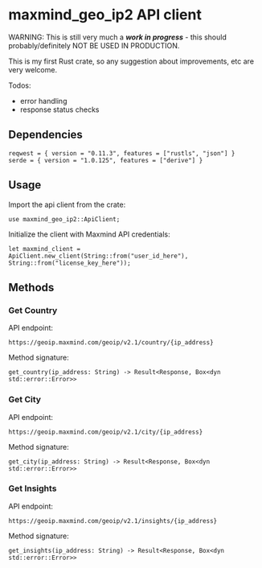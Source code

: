# maxmind_geo_ip2 API client

WARNING: This is still very much a ***work in progress*** - this should probably/definitely NOT BE USED IN PRODUCTION.

This is my first Rust crate, so any suggestion about improvements, etc are very welcome.

Todos: 
- error handling
- response status checks

## Dependencies
````
reqwest = { version = "0.11.3", features = ["rustls", "json"] }
serde = { version = "1.0.125", features = ["derive"] }
````

## Usage

Import the api client from the crate:

````
use maxmind_geo_ip2::ApiClient;
````

Initialize the client with Maxmind API credentials: 

````
let maxmind_client = ApiClient.new_client(String::from("user_id_here"), String::from("license_key_here"));
````

## Methods

### Get Country

API endpoint: 
````
https://geoip.maxmind.com/geoip/v2.1/country/{ip_address}
````

Method signature:
````
get_country(ip_address: String) -> Result<Response, Box<dyn std::error::Error>>
````


### Get City

API endpoint:
````
https://geoip.maxmind.com/geoip/v2.1/city/{ip_address}
````

Method signature:
````
get_city(ip_address: String) -> Result<Response, Box<dyn std::error::Error>>
````


### Get Insights

API endpoint:
````
https://geoip.maxmind.com/geoip/v2.1/insights/{ip_address}
````


Method signature:
````
get_insights(ip_address: String) -> Result<Response, Box<dyn std::error::Error>>
````
